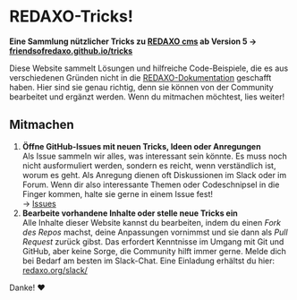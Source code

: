 # REDAXO-Tricks!

__Eine Sammlung nützlicher Tricks zu [REDAXO cms](https://redaxo.org) ab Version 5 → [friendsofredaxo.github.io/tricks](https://friendsofredaxo.github.io/tricks/)__

Diese Website sammelt Lösungen und hilfreiche Code-Beispiele, die es aus verschiedenen Gründen nicht in die [REDAXO-Dokumentation](https://redaxo.org/doku/master) geschafft haben. Hier sind sie genau richtig, denn sie können von der Community bearbeitet und ergänzt werden. Wenn du mitmachen möchtest, lies weiter!

## Mitmachen

1. __Öffne GitHub-Issues mit neuen Tricks, Ideen oder Anregungen__  
   Als Issue sammeln wir alles, was interessant sein könnte. Es muss noch nicht ausformuliert werden, sondern es reicht, wenn verständlich ist, worum es geht. Als Anregung dienen oft Diskussionen im Slack oder im Forum. Wenn dir also interessante Themen oder Codeschnipsel in die Finger kommen, halte sie gerne in einem Issue fest!  
   → [Issues](https://github.com/FriendsOfREDAXO/tricks/issues)
2. __Bearbeite vorhandene Inhalte oder stelle neue Tricks ein__  
   Alle Inhalte dieser Website kannst du bearbeiten, indem du einen _Fork des Repos_ machst, deine Anpassungen vornimmst und sie dann als _Pull Request_ zurück gibst. Das erfordert Kenntnisse im Umgang mit Git und GitHub, aber keine Sorge, die Community hilft immer gerne. Melde dich bei Bedarf am besten im Slack-Chat. Eine Einladung erhältst du hier: [redaxo.org/slack/](https://redaxo.org/slack/)
   
Danke! ❤️
